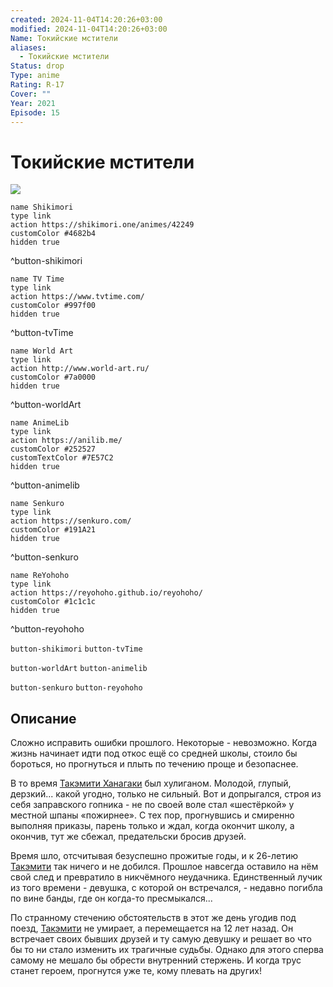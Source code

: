 ```yaml
---
created: 2024-11-04T14:20:26+03:00
modified: 2024-11-04T14:20:26+03:00
Name: Токийские мстители
aliases:
  - Токийские мстители
Status: drop
Type: anime
Rating: R-17
Cover: ""
Year: 2021
Episode: 15
---
```


# Токийские мстители

![](https://nyaa.shikimori.one/uploads/poster/animes/42249/6754c20060bd5d0581974d0bd769db81.jpeg)

```button
name Shikimori
type link
action https://shikimori.one/animes/42249
customColor #4682b4
hidden true
```
^button-shikimori

```button
name TV Time
type link
action https://www.tvtime.com/
customColor #997f00
hidden true
```
^button-tvTime

```button
name World Art
type link
action http://www.world-art.ru/
customColor #7a0000
hidden true
```
^button-worldArt

```button
name AnimeLib
type link
action https://anilib.me/
customColor #252527
customTextColor #7E57C2
hidden true
```
^button-animelib

```button
name Senkuro
type link
action https://senkuro.com/
customColor #191A21
hidden true
```
^button-senkuro

```button
name ReYohoho
type link
action https://reyohoho.github.io/reyohoho/
customColor #1c1c1c
hidden true
```
^button-reyohoho

`button-shikimori` `button-tvTime`

`button-worldArt` `button-animelib`

`button-senkuro` `button-reyohoho`

## Описание

Сложно исправить ошибки прошлого. Некоторые - невозможно. Когда жизнь начинает идти под откос ещё со средней школы, стоило бы бороться, но прогнуться и плыть по течению проще и безопаснее. 

В то время [Такэмити Ханагаки](https://shikimori.one/characters/171969-takemichi-hanagaki) был хулиганом. Молодой, глупый, дерзкий... какой угодно, только не сильный. Вот и допрыгался, строя из себя заправского гопника - не по своей воле стал «шестёркой» у местной шпаны «пожирнее». С тех пор, прогнувшись и смиренно выполняя приказы, парень только и ждал, когда окончит школу, а окончив, тут же сбежал, предательски бросив друзей.

Время шло, отсчитывая безуспешно прожитые годы, и к 26-летию [Такэмити](https://shikimori.one/characters/171969-takemichi-hanagaki) так ничего и не добился. Прошлое навсегда оставило на нём свой след и превратило в никчёмного неудачника. Единственный лучик из того времени - девушка, с которой он встречался, - недавно погибла по вине банды, где он когда-то пресмыкался...

По странному стечению обстоятельств в этот же день угодив под поезд, [Такэмити](https://shikimori.one/characters/171969-takemichi-hanagaki) не умирает, а перемещается на 12 лет назад. Он встречает своих бывших друзей и ту самую девушку и решает во что бы то ни стало изменить их трагичные судьбы. Однако для этого сперва самому не мешало бы обрести внутренний стержень. И когда трус станет героем, прогнутся уже те, кому плевать на других!
